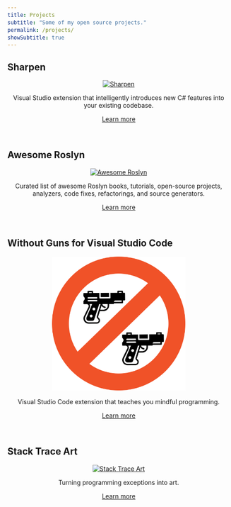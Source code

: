 ```yaml
---
title: Projects
subtitle: "Some of my open source projects."
permalink: /projects/
showSubtitle: true
---
```

## Sharpen

<p align="center">
    <a href="https://github.com/sharpenrocks/Sharpen">
    <img src="https://raw.githubusercontent.com/sharpenrocks/Sharpen/master/images/logo1200x1200.png" alt="Sharpen" style="max-width:60%;">
    </a>
</p>
<p align="center">
Visual Studio extension that intelligently introduces new C# features into your existing codebase.
</p>
<p align="center"><a href="https://github.com/sharpenrocks/Sharpen">Learn more</a></p>

&nbsp;

## Awesome Roslyn

<p align="center">
    <a href="https://github.com/ironcev/awesome-roslyn">
    <img src="https://raw.githubusercontent.com/ironcev/awesome-roslyn/master/images/awesome-roslyn-logo.png" alt="Awesome Roslyn" style="max-width:100%;">
    </a>
</p>
<p align="center">
Curated list of awesome Roslyn books, tutorials, open-source projects, analyzers, code fixes, refactorings, and source generators.
</p>
<p align="center"><a href="https://github.com/ironcev/awesome-roslyn">Learn more</a></p>

&nbsp;

## Without Guns for Visual Studio Code
<p align="center">
    <a href="https://github.com/ironcev/without-guns-for-vs-code">
    <img src="https://raw.githubusercontent.com/ironcev/without-guns-for-vs-code/master/images/logo1200x1200.png" alt="Without Guns for Visual Studio Code" style="max-width:60%;">
    </a>
</p>
<p align="center">
Visual Studio Code extension that teaches you mindful programming.
</p>
<p align="center"><a href="https://github.com/ironcev/without-guns-for-vs-code">Learn more</a></p>
&nbsp;

## Stack Trace Art

<p align="center">
    <a href="https://github.com/ironcev/stack-trace-art">
    <img src="https://raw.githubusercontent.com/ironcev/stack-trace-art/master/Source/ArtGallery/CrossedFingers.png" alt="Stack Trace Art" style="max-width:80%;">
    </a>
</p>
<p align="center">
Turning programming exceptions into art.
</p>
<p align="center"><a href="https://github.com/ironcev/stack-trace-art">Learn more</a></p>